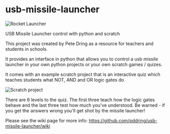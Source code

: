 usb-missile-launcher
====================

![Rocket Launcher](https://raw.github.com/pddring/usb-missile-launcher/master/images/launcher.png)

USB Missile Launcher control with python and scratch

This project was created by Pete Dring as a resource for teachers and students in schools.

It provides an interface in python that allows you to control a usb missile launcher in your own python projects or your
own scratch games / quizes.

It comes with an example scratch project that is an interactive quiz which teaches students what NOT, AND and OR logic gates do

![Scratch project](https://raw.github.com/pddring/usb-missile-launcher/master/images/scratch.png)

There are 6 levels to the quiz. The first three teach how the logic gates behave and the last three test how much you've understood.
Be warned - if you get the answers wrong you'll get shot by the missile launcher!

Please see the wiki page for more info: https://github.com/pddring/usb-missile-launcher/wiki
